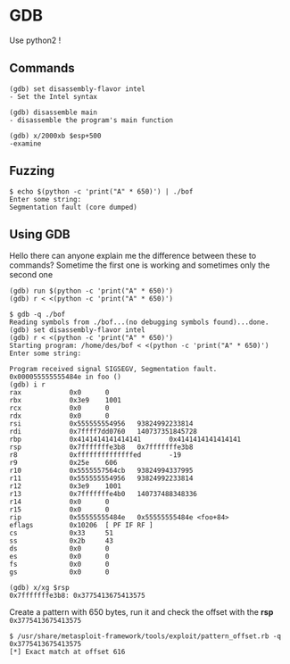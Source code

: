 # GDB

Use python2 !

## Commands

```console
(gdb) set disassembly-flavor intel
- Set the Intel syntax

(gdb) disassemble main
- disassemble the program's main function

(gdb) x/2000xb $esp+500
-examine 
```

## Fuzzing

```console
$ echo $(python -c 'print("A" * 650)') | ./bof
Enter some string:
Segmentation fault (core dumped)
```

## Using GDB
Hello there can anyone explain me the difference between these to commands? Sometime the first one is working and sometimes only the second one 

```console
(gdb) run $(python -c 'print("A" * 650)')
(gdb) r < <(python -c 'print("A" * 650)')
```

```console
$ gdb -q ./bof
Reading symbols from ./bof...(no debugging symbols found)...done.
(gdb) set disassembly-flavor intel
(gdb) r < <(python -c 'print("A" * 650)')
Starting program: /home/des/bof < <(python -c 'print("A" * 650)')
Enter some string:

Program received signal SIGSEGV, Segmentation fault.
0x000055555555484e in foo ()
(gdb) i r
rax            0x0      0
rbx            0x3e9    1001
rcx            0x0      0
rdx            0x0      0
rsi            0x555555554956   93824992233814
rdi            0x7ffff7dd0760   140737351845728
rbp            0x4141414141414141       0x4141414141414141
rsp            0x7fffffffe3b8   0x7fffffffe3b8
r8             0xffffffffffffffed       -19
r9             0x25e    606
r10            0x5555557564cb   93824994337995
r11            0x555555554956   93824992233814
r12            0x3e9    1001
r13            0x7fffffffe4b0   140737488348336
r14            0x0      0
r15            0x0      0
rip            0x55555555484e   0x55555555484e <foo+84>
eflags         0x10206  [ PF IF RF ]
cs             0x33     51
ss             0x2b     43
ds             0x0      0
es             0x0      0
fs             0x0      0
gs             0x0      0

(gdb) x/xg $rsp
0x7fffffffe3b8: 0x3775413675413575
```

Create a pattern with 650 bytes, run it and check the offset with the **rsp** `0x3775413675413575`

```console
$ /usr/share/metasploit-framework/tools/exploit/pattern_offset.rb -q 0x3775413675413575
[*] Exact match at offset 616
```